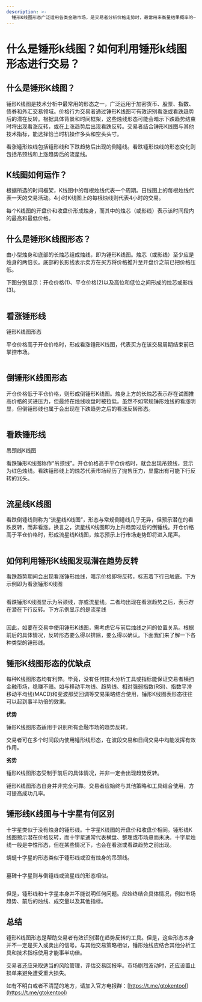 ```yaml
---
description: >-
  锤形K线图形态广泛适用各类金融市场，是交易者分析价格走势时，最常用来衡量结果概率的一种K线图形态。结合基本面分析等交易方式和其他市场分析工具，锤形K线图形态能提供关于交易机会的崭新思路。本文将介绍什么是锤形K线图形态以及如何看懂它们。
---
```


# 什么是锤形k线图？如何利用锤形k线图形态进行交易？

## 什么是锤形K线图？

锤形K线图是技术分析中最常用的形态之一，广泛运用于加密货币、股票、指数、债券和外汇交易领域。价格行为交易者通过锤形K线图可有效识别看涨或看跌趋势后的潜在反转。根据具体背景和时间框架，这些烛线形态可能会暗示下跌趋势结束时将出现看涨反转，或在上涨趋势后出现看跌反转。交易者结合锤形K线图与其他技术指标，能选择恰当时机操作多头和空头头寸。

看涨锤形烛线包括锤形线和下跌趋势后出现的倒锤线。看跌锤形烛线的形态变化则包括吊颈线和上涨趋势后的流星线。

## K线图如何运作？

根据所选的时间框架，K线图中的每根烛线代表一个周期。日线图上的每根烛线代表一天的交易活动。4小时K线图上的每根烛线则代表4小时的交易。

每个K线图的开盘价和收盘价形成烛身，而其中的烛芯（或影线）表示该时间段内的最高和最低价格。

## 什么是锤形K线图形态？

由小型烛身和底部的长烛芯组成烛线，即为锤形K线图。烛芯（或影线）至少应是烛身的两倍长。底部的长影线表示卖方在买方将价格推升至开盘价之前已把价格压低。

下图分别显示：开仓价格(1)、平仓价格(2)以及高位和低位之间形成的烛芯或影线(3)。

<figure><img src="../.gitbook/assets/1 (28).png" alt=""><figcaption></figcaption></figure>

## 看涨锤形线

锤形K线图形态

平仓价格高于开仓价格时，形成看涨锤形K线图，代表买方在该交易周期结束前已掌控市场。

<figure><img src="../.gitbook/assets/2 (27).png" alt=""><figcaption></figcaption></figure>

## 倒锤形K线图形态

开仓价格低于平仓价格，则形成倒锤形K线图。烛身上方的长烛芯表示存在试图推高价格的买进压力，但最终在烛线收盘时被拉低。虽然不如常规锤形烛线的看涨明显，但倒锤形线也属于会出现在下跌趋势之后的看涨反转形态。

<figure><img src="../.gitbook/assets/3 (23).png" alt=""><figcaption></figcaption></figure>

## 看跌锤形线

吊颈线K线图

看跌锤形K线图称作“吊颈线”。开仓价格高于平仓价格时，就会出现吊颈线，显示为红色烛线。看跌锤形线上的烛芯代表市场经历了抛售压力，显露出有可能下行反转的兆头。

<figure><img src="../.gitbook/assets/4 (19).png" alt=""><figcaption></figcaption></figure>

## 流星线K线图

看跌倒锤线则称为“流星线K线图”，形态与常规倒锤线几乎无异，但预示潜在的看跌反转，而非看涨。换言之，流星线K线图即为上升趋势过后的倒锤线。开仓价格高于平仓价格时，形成流星线K线图，烛芯预示上行市场走势即将进入尾声。

<figure><img src="../.gitbook/assets/5 (17).png" alt=""><figcaption></figcaption></figure>

## 如何利用锤形K线图发现潜在趋势反转

看跌趋势期间会出现看涨锤形烛线，暗示价格即将反转，标志着下行已触底。下方示例即为看涨锤形K线图

<figure><img src="../.gitbook/assets/6 (17).png" alt=""><figcaption></figcaption></figure>

看跌锤形K线图显示为吊颈线，亦或流星线。二者均出现在看涨趋势之后，表示存在潜在下行反转。下方示例显示的是流星线

<figure><img src="../.gitbook/assets/7 (13).png" alt=""><figcaption></figcaption></figure>

因此，如要在交易中使用锤形K线图，需考虑它与前后烛线之间的位置关系。根据前后的具体情况，反转形态要么得以排除，要么得以确认。下面我们来了解一下各种类型的锤形线。

## 锤形K线图形态的优缺点

每种K线图形态均有利弊。毕竟，没有任何技术分析工具或指标能保证交易者横扫金融市场，稳赚不赔。如与移动平均线、趋势线、相对强弱指数(RSI)、指数平滑移动平均线(MACD)和斐波那契回调等交易策略结合使用，锤形K线图表形态往往可以起到事半功倍的效果。

**优势**

锤形K线图形态适用于识别所有金融市场的趋势反转。

交易者可在多个时间段内使用锤形线形态，在波段交易和日间交易中均能发挥有效作用。

**劣势**

锤形K线图形态受制于前后的具体情况，并非一定会出现趋势反转。

锤形K线图形态自身并非完全可靠。交易者应始终与其他策略和工具结合使用，方可提高成功几率。

## 锤形线K线图与十字星有何区别

十字星类似于没有烛身的锤形线。十字星K线图的开盘价和收盘价相同。锤形线K线图预示潜在价格反转，而十字星通常代表横盘、整理或市场悬而未决。十字星烛线一般是中性形态，但在某些情况下，也会在看涨或看跌趋势之前出现。

蜻蜓十字星的形态类似于锤形线或没有烛身的吊颈线。

<figure><img src="../.gitbook/assets/8 (11).png" alt=""><figcaption></figcaption></figure>

墓碑十字星则与倒锤线或流星线的形态相似。

<figure><img src="../.gitbook/assets/9 (11).png" alt=""><figcaption></figcaption></figure>

但是，锤形线和十字星本身并不能说明任何问题。应始终结合具体情况，例如市场趋势、前后的烛线、成交量以及其他指标。

## 总结

锤形K线图形态是帮助交易者有效识别潜在趋势反转的工具。但是，这些形态本身并不一定是买入或卖出的信号。与其他交易策略相似，锤形烛线应结合其他分析工具和技术指标使用才能事半功倍。

交易者还应采取适当的风险管理，评估交易回报率。市场剧烈波动时，还应设置止损单来避免遭受重大损失。

如有不明白或者不清楚的地方，请加入官方电报群：[https://t.me/gtokentool](https://t.me/gtokentool)
